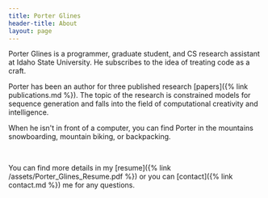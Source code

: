 ```yaml
---
title: Porter Glines
header-title: About
layout: page
---
```


Porter Glines is a programmer, graduate student, and CS research assistant at Idaho State University. He subscribes to the idea of treating code as a craft.

Porter has been an author for three published research [papers]({% link publications.md %}). The topic of the research is constrained models for sequence generation and falls into the field of computational creativity and intelligence.

When he isn't in front of a computer, you can find Porter in the mountains snowboarding, mountain biking, or backpacking.

<br>

You can find more details in my [resume]({% link /assets/Porter_Glines_Resume.pdf %}) or you can [contact]({% link contact.md %}) me for any questions.